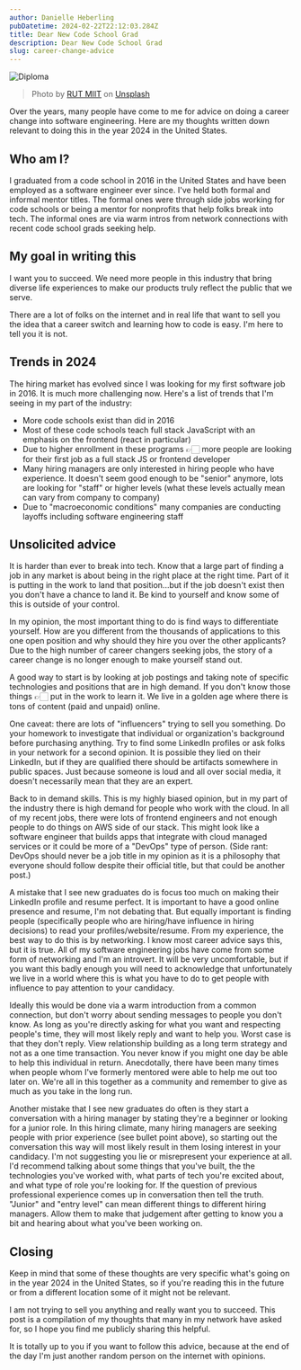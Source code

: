 ```yaml
---
author: Danielle Heberling
pubDatetime: 2024-02-22T22:12:03.284Z
title: Dear New Code School Grad
description: Dear New Code School Grad
slug: career-change-advice
---
```


![Diploma](/assets/diploma.jpg)

> Photo by <a href="https://unsplash.com/@rutmiit?utm_content=creditCopyText&utm_medium=referral&utm_source=unsplash">RUT MIIT</a> on <a href="https://unsplash.com/photos/people-in-black-academic-dress-standing-on-green-grass-field-during-daytime-hpRGrfOIybc?utm_content=creditCopyText&utm_medium=referral&utm_source=unsplash">Unsplash</a>

Over the years, many people have come to me for advice on doing a career change into software engineering. Here are my thoughts written down relevant to doing this in the year 2024 in the United States.

## Who am I?

I graduated from a code school in 2016 in the United States and have been employed as a software engineer ever since. I've held both formal and informal mentor titles. The formal ones were through side jobs working for code schools or being a mentor for nonprofits that help folks break into tech. The informal ones are via warm intros from network connections with recent code school grads seeking help.

## My goal in writing this

I want you to succeed. We need more people in this industry that bring diverse life experiences to make our products truly reflect the public that we serve.

There are a lot of folks on the internet and in real life that want to sell you the idea that a career switch and learning how to code is easy. I'm here to tell you it is not.

## Trends in 2024

The hiring market has evolved since I was looking for my first software job in 2016. It is much more challenging now. Here's a list of trends that I'm seeing in my part of the industry:

- More code schools exist than did in 2016
- Most of these code schools teach full stack JavaScript with an emphasis on the frontend (react in particular)
- Due to higher enrollment in these programs 👉🏻 more people are looking for their first job as a full stack JS or frontend developer
- Many hiring managers are only interested in hiring people who have experience. It doesn't seem good enough to be "senior" anymore, lots are looking for "staff" or higher levels (what these levels actually mean can vary from company to company)
- Due to "macroeconomic conditions" many companies are conducting layoffs including software engineering staff

## Unsolicited advice

It is harder than ever to break into tech. Know that a large part of finding a job in any market is about being in the right place at the right time. Part of it is putting in the work to land that position...but if the job doesn't exist then you don't have a chance to land it. Be kind to yourself and know some of this is outside of your control.

In my opinion, the most important thing to do is find ways to differentiate yourself. How are you different from the thousands of applications to this one open position and why should they hire you over the other applicants? Due to the high number of career changers seeking jobs, the story of a career change is no longer enough to make yourself stand out.

A good way to start is by looking at job postings and taking note of specific technologies and positions that are in high demand. If you don't know those things 👉🏻 put in the work to learn it. We live in a golden age where there is tons of content (paid and unpaid) online.

One caveat: there are lots of "influencers" trying to sell you something. Do your homework to investigate that individual or organization's background before purchasing anything. Try to find some LinkedIn profiles or ask folks in your network for a second opinion. It is possible they lied on their LinkedIn, but if they are qualified there should be artifacts somewhere in public spaces. Just because someone is loud and all over social media, it doesn't necessarily mean that they are an expert.

Back to in demand skills. This is my highly biased opinion, but in my part of the industry there is high demand for people who work with the cloud. In all of my recent jobs, there were lots of frontend engineers and not enough people to do things on AWS side of our stack. This might look like a software engineer that builds apps that integrate with cloud managed services or it could be more of a "DevOps" type of person. (Side rant: DevOps should never be a job title in my opinion as it is a philosophy that everyone should follow despite their official title, but that could be another post.)

A mistake that I see new graduates do is focus too much on making their LinkedIn profile and resume perfect. It is important to have a good online presence and resume, I'm not debating that. But equally important is finding people (specifically people who are hiring/have influence in hiring decisions) to read your profiles/website/resume. From my experience, the best way to do this is by networking. I know most career advice says this, but it is true. All of my software engineering jobs have come from some form of networking and I'm an introvert. It will be very uncomfortable, but if you want this badly enough you will need to acknowledge that unfortunately we live in a world where this is what you have to do to get people with influence to pay attention to your candidacy.

Ideally this would be done via a warm introduction from a common connection, but don't worry about sending messages to people you don't know. As long as you're directly asking for what you want and respecting people's time, they will most likely reply and want to help you. Worst case is that they don't reply. View relationship building as a long term strategy and not as a one time transaction. You never know if you might one day be able to help this individual in return. Anecdotally, there have been many times when people whom I've formerly mentored were able to help me out too later on. We're all in this together as a community and remember to give as much as you take in the long run.

Another mistake that I see new graduates do often is they start a conversation with a hiring manager by stating they're a beginner or looking for a junior role. In this hiring climate, many hiring managers are seeking people with prior experience (see bullet point above), so starting out the conversation this way will most likely result in them losing interest in your candidacy. I'm not suggesting you lie or misrepresent your experience at all. I'd recommend talking about some things that you've built, the the technologies you've worked with, what parts of tech you're excited about, and what type of role you're looking for. If the question of previous professional experience comes up in conversation then tell the truth. "Junior" and "entry level" can mean different things to different hiring managers. Allow them to make that judgement after getting to know you a bit and hearing about what you've been working on.

## Closing

Keep in mind that some of these thoughts are very specific what's going on in the year 2024 in the United States, so if you're reading this in the future or from a different location some of it might not be relevant.

I am not trying to sell you anything and really want you to succeed. This post is a compilation of my thoughts that many in my network have asked for, so I hope you find me publicly sharing this helpful.

It is totally up to you if you want to follow this advice, because at the end of the day I'm just another random person on the internet with opinions.
